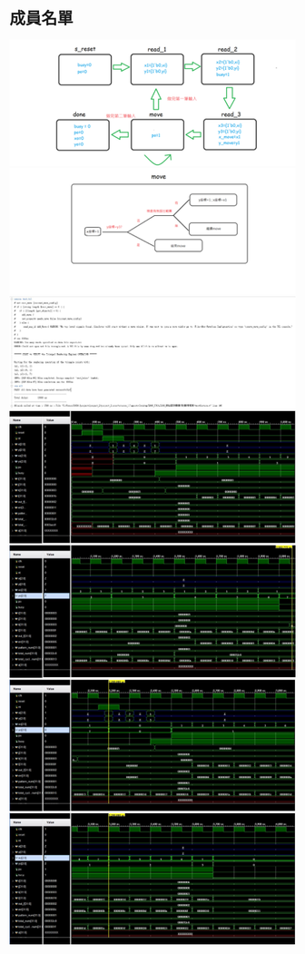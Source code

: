 <h1>成員名單</h1>
<img src="https://github.com/sanwich27/2019_FPGA_Design_Group4/blob/master/hw00/FSM/FSM_hw0.png?raw=true" alt="FSM-hw0">
<img src="https://github.com/sanwich27/2019_FPGA_Design_Group4/blob/master/hw00/FSM/move_hw0.png?raw=true" alt="FSM-hw0">

<img src="https://github.com/sanwich27/2019_FPGA_Design_Group4/blob/master/hw00/simulation%20messages/messages.JPG?raw=true" alt="FSM-hw0">
<img src="https://github.com/sanwich27/2019_FPGA_Design_Group4/blob/master/hw00/waveform/wave.JPG?raw=true" alt="FSM-hw0">
<img src="https://github.com/sanwich27/2019_FPGA_Design_Group4/blob/master/hw00/waveform/wave2.JPG?raw=true" alt="FSM-hw0">
<img src="https://github.com/sanwich27/2019_FPGA_Design_Group4/blob/master/hw00/waveform/wave3.JPG?raw=true" alt="FSM-hw0">
<img src="https://github.com/sanwich27/2019_FPGA_Design_Group4/blob/master/hw00/waveform/wave4.JPG?raw=true" alt="FSM-hw0">



